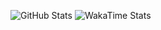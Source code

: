 ![GitHub Stats][image-github-stats]
![WakaTime Stats][image-wakatime-stats]

<!-- Images -->

[image-github-stats]: https://github-readme-stats.vercel.app/api?username=quentinxhu&count_private=true&show_icons=true&show_owner=true&theme=default&hide=contribs&bg_color=f9fafb&icon_color=2ecc71&title_color=2c3e50&text_color=2c3e50 "GitHub Stats"
[image-wakatime-stats]: https://github-readme-stats.vercel.app/api/wakatime?username=quentinxhu&theme=default&bg_color=f9fafb&icon_color=2ecc71&title_color=2c3e50&text_color=2c3e50&layout=compact "WakaTime Stats"

